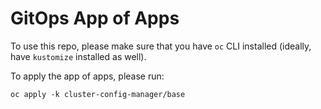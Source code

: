 # GitOps App of Apps

To use this repo, please make sure that you have `oc` CLI installed
(ideally, have `kustomize` installed as well).

To apply the app of apps, please run:

`oc apply -k cluster-config-manager/base`

